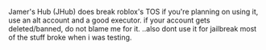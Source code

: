Jamer's Hub (JHub) does break roblox's TOS if you're planning on using it, use an alt account and a good executor.
if your account gets deleted/banned, do not blame me for it.
..also dont use it for jailbreak most of the stuff broke when i was testing.
